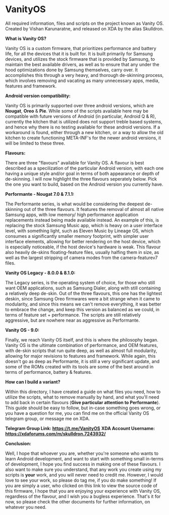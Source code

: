 # VanityOS
All required information, files and scripts on the project known as Vanity OS. Created by Vishan Karunaratne, and released on XDA by the alias Skulldron.

**What is Vanity OS?**

Vanity OS is a custom firmware, that prioritizes performance and battery life, for all the devices that it is built for. It is built primarily for Samsung devices, and utilizes the stock firmware that is provided by Samsung, to maintain the best available drivers, as well as to ensure that any under the hood optimizations done by Samsung themselves, carry over. It accomplishes this through a very heavy, and thorough de-skinning process, which involves removing and vacating as many unnecessary apps, media, features and framework.

**Android version compatibility:**

Vanity OS is primarily supported over three android versions, which are **Nougat**, **Oreo** & **Pie**. While some of the scripts available here may be compatible with future versions of Android (in particular, Android Q & R), currently the kitchen that is utilized does not support treble based systems, and hence why there is no testing available for these android versions. If a workaround is found, either through a new kitchen, or a way to allow the old kitchen to create functioning META-INF's for the newer android versions, it will be limited to these three.

**Flavours:**

There are three "flavours" available for Vanity OS. A flavour is best described as a specilization of the particular Android version, with each one having a unique style and/or goal in terms of both appearance or depth of de-skinning. I will now highlight the three flavours seperately below. Pick the one you want to build, based on the Android version you currently have.

**Performante - Nougat 7.0 & 7.1.1:**

The Performante series, is what would be considering the deepest de-skinning out of the three flavours. It features the removal of almost all native Samsung apps, with low memory/ high performance application replacements instead being made available instead. An example of this, is replacing the stock Samsung Music app, which is heavy on a user interface level, with something light, such as Eleven Music by Lineage OS, which consumes a significantly smaller memory footprint, with simpler user interface elements, allowing for better rendering on the host device, which is especially noticeable, if the host device's hardware is weak. This flavour also heavily de-skins floating-feature files, usually halfing them in size, as well as the largest stripping of camera modes from the camera-featurev7 files.

**Vanity OS Legacy - 8.0.0 & 8.1.0:**

The Legacy series, is the operating system of choice, for those who still want OEM applications, such as Samsung Dialer, along with still containing a relatively deep de-skin. Out of the three flavours, this one has the lightest deskin, since Samsung Oreo firmwares were a bit strange when it came to modularity, and since this means we can't remove everything, it was better to embrace the change, and keep this version as balanced as we could, in terms of feature set + performance. The scripts are still relatively aggressive, but are nowhere near as aggressive as Performante.

**Vanity OS - 9.0:**

Finally, we reach Vanity OS itself, and this is where the philosophy began. Vanity OS is the ultimate combination of performance, and OEM features, with de-skin scripts that run quite deep, as well as almost full modularity, allowing for major revisions to features and framework. While again, this doesn't go as deep as Performante, it is still a very significant update, and some of the ROMs created with its tools are some of the best around in terms of performance, battery & features.

**How can I build a variant?**

Within this directory, I have created a guide on what files you need, how to utilize the scripts, what to remove manually by hand, and what you'll need to add back in certain flavours (**Give particular attention to Performante**). This guide should be easy to follow, but in-case something goes wrong, or you have a question for me, you can find me on the official Vanity OS telegram group, or message me on XDA.

**Telegram Group Link: https://t.me/VanityOS**
**XDA Account Username: https://xdaforums.com/m/skulldron.7243932/**

**Conclusion:**

Well, I hope that whoever you are, whether you're someone who wants to learn Android development, and want to start with something small in-terms of development, I hope you find success in making one of these flavours. I also want to make sure you understand, that any work you create using my scripts is **your** work, and you will never need to credit me. However, I would love to see your work, so please do tag me, if you do make something! If you are simply a user, who clicked on this link to view the source code of this firmware, I hope that you are enjoying your experience with Vanity OS, regardless of the flavour, and I wish you a bugless experience. That's it for now, so please check the other documents for further information, on whatever you need.
